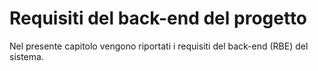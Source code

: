 # Requisiti del back-end del progetto
Nel presente capitolo vengono riportati i requisiti del back-end (RBE) del sistema.
